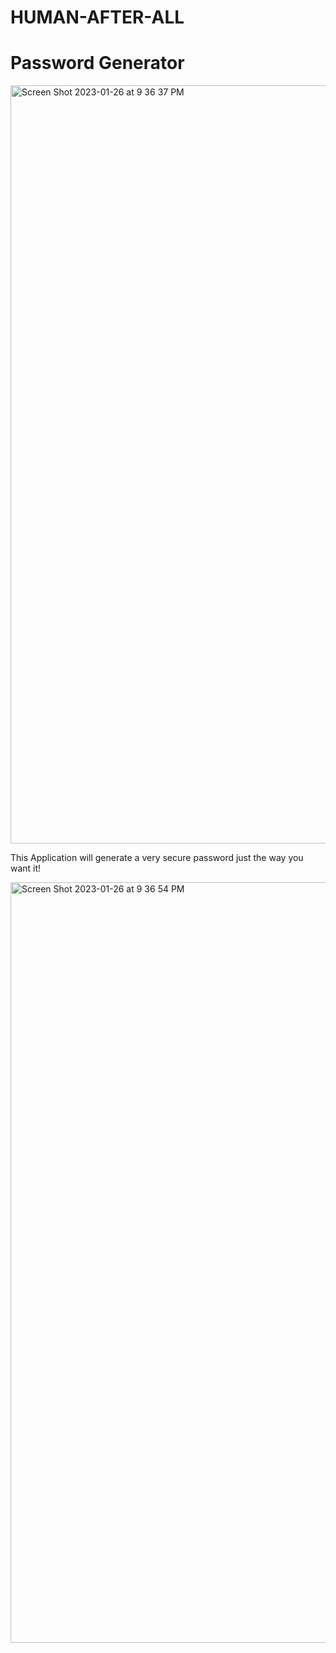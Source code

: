# HUMAN-AFTER-ALL

# Password Generator

<img width="1213" alt="Screen Shot 2023-01-26 at 9 36 37 PM" src="https://user-images.githubusercontent.com/118233640/215010426-f27a474e-dbd8-4d80-ba77-7d3948214b26.png">

This Application will generate a very secure password just the way you want it!  

<img width="1217" alt="Screen Shot 2023-01-26 at 9 36 54 PM" src="https://user-images.githubusercontent.com/118233640/215010669-5a17d61b-6064-4b14-9477-68755ed26a77.png">
